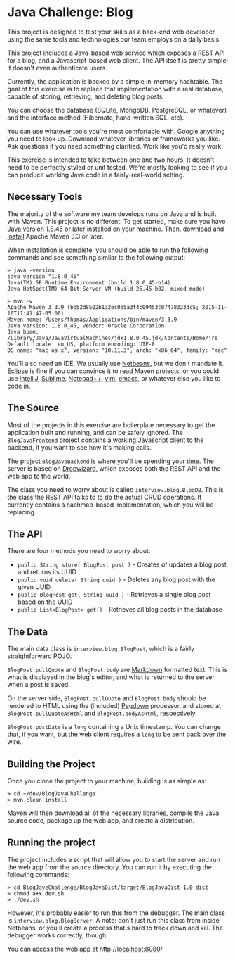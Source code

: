 # Java Challenge: Blog #

This project is designed to test your skills as a back-end web developer,
using the same tools and technologies our team employs on a daily basis.

This project includes a Java-based web service which exposes a REST API for a 
blog, and a Javascript-based web client. The API itself is pretty simple; it 
doesn't even authenticate users. 

Currently, the application is backed by a simple in-memory hashtable. The goal
of this exercise is to replace that implementation with a real database,
capable of storing, retrieving, and deleting blog posts.

You can choose the database (SQLite, MongoDB, PostgreSQL, or whatever) and
the interface method (Hibernate, hand-written SQL, etc).

You can use whatever tools you're most comfortable with. Google anything you
need to look up. Download whatever libraries or frameworks you like. Ask 
questions if you need something clarified. Work like you'd really work.

This exercise is intended to take between one and two hours. It doesn't need
to be perfectly styled or unit tested. We're mostly looking to see if you can 
produce working Java code in a fairly-real-world setting.
    
## Necessary Tools ##

The majority of the software my team develops runs on Java and is built with
Maven. This project is no different. To get started, make sure you have 
[Java version 1.8.45 or later](https://java.com/en/download/) installed on 
your machine. Then, [download](https://maven.apache.org/download.cgi) and
[install](https://maven.apache.org/install.html) Apache Maven 3.3 or later.

When installation is complete, you should be able to run the following 
commands and see something similar to the following output:

```
> java -version
java version "1.8.0_45"
Java(TM) SE Runtime Environment (build 1.8.0_45-b14)
Java HotSpot(TM) 64-Bit Server VM (build 25.45-b02, mixed mode)

> mvn -v
Apache Maven 3.3.9 (bb52d8502b132ec0a5a3f4c09453c07478323dc5; 2015-11-10T11:41:47-05:00)
Maven home: /Users/thomas/Applications/bin/maven/3.3.9
Java version: 1.8.0_45, vendor: Oracle Corporation
Java home: /Library/Java/JavaVirtualMachines/jdk1.8.0_45.jdk/Contents/Home/jre
Default locale: en_US, platform encoding: UTF-8
OS name: "mac os x", version: "10.11.3", arch: "x86_64", family: "mac"
```
You'll also need an IDE. We usually use [Netbeans](https://netbeans.org/downloads/),
but we don't mandate it. [Eclipse](https://eclipse.org/downloads/) is fine if
you can convince it to read Maven projects, or you could use 
[IntelliJ](https://www.jetbrains.com/idea/download/), [Sublime](https://www.sublimetext.com/),
[Notepad++](https://notepad-plus-plus.org/download/v6.9.1.html), [vim](http://www.vim.org/),
[emacs](https://www.gnu.org/software/emacs/), or whatever else you like to code in.

## The Source ##

Most of the projects in this exercise are boilerplate necessary to get the 
application built and running, and can be safely ignored. The `BlogJavaFrontend`
project contains a working Javascript client to the backend, if you want to see
how it's making calls.

The project `BlogJavaBackend` is where you'll be spending your time. The server is
based on [Dropwizard](http://www.dropwizard.io/0.9.2/docs/), which exposes both
the REST API and the web app to the world.

The class you need to worry about is called `interview.blog.BlogDB`. This is the
class the REST API talks to to do the actual CRUD operations. It currently 
contains a hashmap-based implementation, which you will be replacing.

## The API ##

There are four methods you need to worry about:

* `public String store( BlogPost post )` - Creates of updates a blog post, and returns its UUID
* `public void delete( String uuid )` - Deletes any blog post with the given UUID
* `public BlogPost get( String uuid )` - Retrieves a single blog post based on the UUID
* `public List<BlogPost> get()` - Retrieves all blog posts in the database

## The Data ##

The main data class is `interview.blog.BlogPost`, which is a fairly 
straightforward POJO.

`BlogPost.pullQuote` and `BlogPost.body` are 
[Markdown](https://daringfireball.net/projects/markdown/) formatted text. This
is what is displayed in the blog's editor, and what is returned to the server
when a post is saved.

On the server side, `BlogPost.pullQuote` and `BlogPost.body` should be rendered
to HTML using the (included) [Pegdown](https://github.com/sirthias/pegdown)
processor, and stored at `BlogPost.pullQuoteAsHtml` and `BlogPost.bodyAsHtml`,
respectively.

`BlogPost.postDate` is a `long` containing a Unix timestamp. You can change that,
if you want, but the web client requires a `long` to be sent back over the wire.


## Building the Project ##

Once you clone the project to your machine, building is as simple as:

```
> cd ~/dev/BlogJavaChallenge
> mvn clean install
```

Maven will then download all of the necessary libraries, compile the Java 
source code, package up the web app, and create a distribution.

## Running the project ##

The project includes a script that will allow you to start the server and
run the web app from the source directory. You can run it by executing the
following commands:

```
> cd BlogJaveChallenge/BlogJavaDist/target/BlogJavaDist-1.0-dist
> chmod a+x dev.sh
> ./dev.sh
```

However, it's probably easier to run this from the debugger. The main class is
`interview.blog.BlogServer`. A note: don't just run this class from inside
Netbeans, or you'll create a process that's hard to track down and kill. The
debugger works correctly, though.

You can access the web app at <http://localhost:8080/>